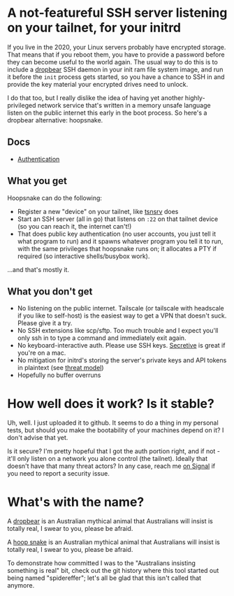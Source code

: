 # A not-featureful SSH server listening on your tailnet, for your initrd

If you live in the 2020, your Linux servers probably have encrypted storage. That means that if you reboot them, you have to provide a password before they can become useful to the world again. The usual way to do this is to include a [dropbear](https://matt.ucc.asn.au/dropbear/dropbear.html) SSH daemon in your init ram file system image, and run it before the `init` process gets started, so you have a chance to SSH in and provide the key material your encrypted drives need to unlock.

I do that too, but I really dislike the idea of having yet another highly-privileged network service that's written in a memory unsafe language listen on the public internet this early in the boot process. So here's a dropbear alternative: hoopsnake.

## Docs

* [Authentication](docs/authentication.md)

## What you get

Hoopsnake can do the following:
* Register a new "device" on your tailnet, like [tsnsrv](https://github.com/boinkor-net/tsnsrv) does
* Start an SSH server (all in go) that listens on `:22` on that tailnet device (so you can reach it, the internet can't!)
* That does public key authentication (no user accounts, you just tell it what program to run) and it spawns whatever program you tell it to run, with the same privileges that hoopsnake runs on; it allocates a PTY if required (so interactive shells/busybox work).

...and that's mostly it.

## What you don't get

* No listening on the public internet. Tailscale (or tailscale with headscale if you like to self-host) is the easiest way to get a VPN that doesn't suck. Please give it a try.
* No SSH extensions like scp/sftp. Too much trouble and I expect you'll only ssh in to type a command and immediately exit again.
* No keyboard-interactive auth. Please use SSH keys. [Secretive](https://github.com/maxgoedjen/secretive) is great if you're on a mac.
* No mitigation for initrd's storing the server's private keys and API tokens in plaintext (see [threat model](docs/authentication.md#key-management))
* Hopefully no buffer overruns

# How well does it work? Is it stable?

Uh, well. I just uploaded it to github. It seems to do a thing in my personal tests, but should you make the bootability of your machines depend on it? I don't advise that yet.

Is it secure? I'm pretty hopeful that I got the auth portion right, and if not - it'll only listen on a network you alone control (the tailnet). Ideally that doesn't have that many threat actors? In any case, reach me [on Signal](https://signal.me/#eu/VY4kKjsmYkcGO8r5KErpVa2ozLC1zm5j05Jqd18SMzMnqCcWA9tKTr2R4Ngq_7Wh) if you need to report a security issue.

# What's with the name?

A [dropbear](https://en.wikipedia.org/wiki/Drop_bear) is an Australian mythical animal that Australians will insist is totally real, I swear to you, please be afraid.

A [hoop snake](https://en.wikipedia.org/wiki/Hoop_snake) is an Australian mythical animal that Australians will insist is totally real, I swear to you, please be afraid.

To demonstrate how committed I was to the "Australians insisting something is real" bit, check out the git history where this tool started out being named "spidereffer"; let's all be glad that this isn't called that anymore.
